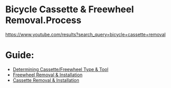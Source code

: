 # Bicycle Cassette & Freewheel Removal.Process
https://www.youtube.com/results?search_query=bicycle+cassette+removal

# Guide:
- [Determining Cassette/Freewheel Type & Tool](https://youtu.be/iTJ3taJHOn8)
- [Freewheel Removal & Installation](https://youtu.be/rdQE8-ea1uw)
- [Cassette Removal &amp; Installation](https://youtu.be/9KAaP7pbFV0)
